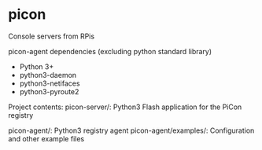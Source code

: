# picon
Console servers from RPis




picon-agent dependencies (excluding python standard library)
- Python 3+
- python3-daemon
- python3-netifaces
- python3-pyroute2


Project contents:
picon-server/: Python3 Flash application for the PiCon registry

picon-agent/: Python3 registry agent
picon-agent/examples/: Configuration and other example files


